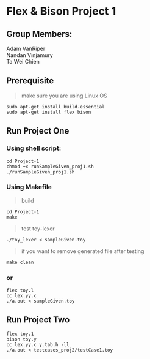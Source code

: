 # Flex & Bison Project 1

## Group Members:

Adam VanRiper<br/>
Nandan Vinjamury<br/>
Ta Wei Chien

## Prerequisite
> make sure you are using Linux OS
```
sudo apt-get install build-essential
sudo apt-get install flex bison
```

## Run Project One

### Using shell script:

```
cd Project-1
chmod +x runSampleGiven_proj1.sh
./runSampleGiven_proj1.sh
```

### Using Makefile
> build
```
cd Project-1
make
```
> test toy-lexer
```
./toy_lexer < sampleGiven.toy
```
> if you want to remove generated file after testing
```
make clean
```

### or

```
flex toy.l
cc lex.yy.c
./a.out < sampleGiven.toy
```

## Run Project Two

```
flex toy.1
bison toy.y
cc lex.yy.c y.tab.h -ll
./a.out < testcases_proj2/testCase1.toy
```
